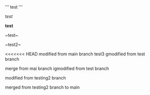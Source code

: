 ''' test '''


*test*


**test**

~test~

~test2~

<<<<<<< HEAD
modified from main branch
test3
gmodified from test branch

merge from mai branch
igmodified from test branch

modified from testing2 branch

merged from testing2 branch to main

